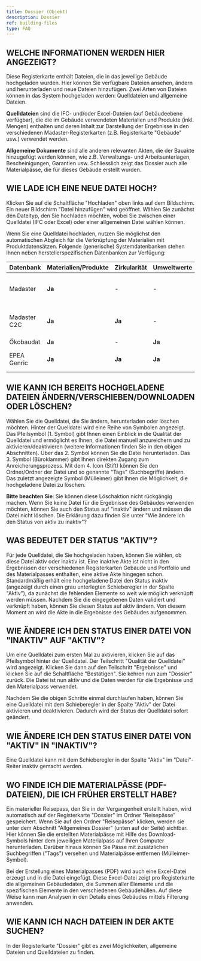 ```yaml
---
title: Dossier (Objekt)
description: Dossier
ref: building-files
type: FAQ
---
```


## WELCHE INFORMATIONEN WERDEN HIER ANGEZEIGT?
Diese Registerkarte enthält Dateien, die in das jeweilige Gebäude hochgeladen wurden. Hier können Sie verfügbare Dateien ansehen, ändern und herunterladen und neue Dateien hinzufügen. Zwei Arten von Dateien können in das System hochgeladen werden: Quelldateien und allgemeine Dateien.

**Quelldateien** sind die IFC- und/oder Excel-Dateien (auf Gebäudeebene verfügbar), die die im Gebäude verwendeten Materialien und Produkte (inkl. Mengen) enthalten und deren Inhalt zur Darstellung der Ergebnisse in den verschiedenen Madaster-Registerkarten (z.B. Registerkarte "Gebäude" usw.) verwendet werden.

**Allgemeine Dokumente** sind alle anderen relevanten Akten, die der Bauakte hinzugefügt werden können, wie z.B. Verwaltungs- und Arbeitsunterlagen, Bescheinigungen, Garantien usw. Schliesslich zeigt das Dossier auch alle Materialpässe, die für dieses Gebäude erstellt wurden.

## WIE LADE ICH EINE NEUE DATEI HOCH?
Klicken Sie auf die Schaltfläche "Hochladen" oben links auf dem Bildschirm. Ein neuer Bildschirm "Datei hinzufügen" wird geöffnet. Wählen Sie zunächst den Dateityp, den Sie hochladen möchten, wobei Sie zwischen einer Quelldatei (IFC oder Excel) oder einer allgemeinen Datei wählen können.

Wenn Sie eine Quelldatei hochladen, nutzen Sie möglichst den automatischen Abgleich für die Verknüpfung der Materialien mit Produktdatensätzen. Folgende (generische) Systemdatenbanken stehen Ihnen neben herstellerspezifischen Datenbanken zur Verfügung:

| Datenbank         | Materialien/Produkte | Zirkularität  | Umweltwerte  |              Notiz                 |
|-------------------|----------------------|---------------|--------------|------------------------------------|
| Madaster          |        **Ja**        |       -       |      -       | Veraltet, bitte nicht mehr nutzen! |
| Madaster C2C      |        **Ja**        |     **Ja**    |      -       | Veraltet, bitte nicht mehr nutzen! |
| Ökobaudat         |        **Ja**        |       -       |    **Ja**    |                                    |
| EPEA Genric       |        **Ja**        |     **Ja**    |    **Ja**    | Empfohlene generische Datenbank.   |

## WIE KANN ICH BEREITS HOCHGELADENE DATEIEN ÄNDERN/VERSCHIEBEN/DOWNLOADEN ODER LÖSCHEN?
Wählen Sie die Quelldatei, die Sie ändern, herunterladen oder löschen möchten. Hinter der Quelldatei wird eine Reihe von Symbolen angezeigt. Das Pfeilsymbol (1. Symbol) gibt Ihnen einen Einblick in die Qualität der Quelldatei und ermöglicht es Ihnen, die Datei manuell anzureichern und zu aktivieren/deaktivieren (weitere Informationen finden Sie in den obigen Abschnitten). Über das 2. Symbol können Sie die Datei herunterladen. Das 3. Symbol (Büroklammer) gibt Ihnen direkten Zugang zum Anreicherungsprozess. Mit dem 4. Icon (Stift) können Sie den Ordner/Ordner der Datei und so genannte "Tags" (Suchbegriffe) ändern. Das zuletzt angezeigte Symbol (Mülleimer) gibt Ihnen die Möglichkeit, die hochgeladene Datei zu löschen.

**Bitte beachten Sie**: Sie können diese Löschaktion nicht rückgängig machen. Wenn Sie keine Datei für die Ergebnisse des Gebäudes verwenden möchten, können Sie auch den Status auf "inaktiv" ändern und müssen die Datei nicht löschen. Die Erklärung dazu finden Sie unter "Wie ändere ich den Status von aktiv zu inaktiv"?

## WAS BEDEUTET DER STATUS "AKTIV"?
Für jede Quelldatei, die Sie hochgeladen haben, können Sie wählen, ob diese Datei aktiv oder inaktiv ist. Eine inaktive Akte ist nicht in den Ergebnissen der verschiedenen Registerkarten Gebäude und Portfolio und des Materialpasses enthalten, eine aktive Akte hingegen schon. Standardmäßig erhält eine hochgeladene Datei den Status inaktiv (angezeigt durch einen grau unterlegten Schieberegler in der Spalte "Aktiv"), da zunächst die fehlenden Elemente so weit wie möglich verknüpft werden müssen. Nachdem Sie die eingegebenen Daten validiert und verknüpft haben, können Sie diesen Status auf aktiv ändern. Von diesem Moment an wird die Akte in die Ergebnisse des Gebäudes aufgenommen.

## WIE ÄNDERE ICH DEN STATUS EINER DATEI VON "INAKTIV" AUF "AKTIV"?
Um eine Quelldatei zum ersten Mal zu aktivieren, klicken Sie auf das Pfeilsymbol hinter der Quelldatei. Der Teilschritt "Qualität der Quelldatei" wird angezeigt. Klicken Sie dann auf den Teilschritt "Ergebnisse" und klicken Sie auf die Schaltfläche "Bestätigen". Sie kehren nun zum "Dossier" zurück. Die Datei ist nun aktiv und die Daten werden für die Ergebnisse und den Materialpass verwendet.

Nachdem Sie die obigen Schritte einmal durchlaufen haben, können Sie eine Quelldatei mit dem Schieberegler in der Spalte "Aktiv" der Datei aktivieren und deaktivieren. Dadurch wird der Status der Quelldatei sofort geändert.

## WIE ÄNDERE ICH DEN STATUS EINER DATEI VON "AKTIV" IN "INAKTIV"?
Eine Quelldatei kann mit dem Schieberegler in der Spalte "Aktiv" im "Datei"-Reiter inaktiv gemacht werden.

## WO FINDE ICH DIE MATERIALPÄSSE (PDF-DATEIEN), DIE ICH FRÜHER ERSTELLT HABE?
Ein materieller Reisepass, den Sie in der Vergangenheit erstellt haben, wird automatisch auf der Registerkarte "Dossier" im Ordner "Reisepässe" gespeichert. Wenn Sie auf den Ordner "Reisepässe" klicken, werden sie unter dem Abschnitt "Allgemeines Dossier" (unten auf der Seite) sichtbar. Hier können Sie die erstellten Materialpässe mit Hilfe des Download-Symbols hinter dem jeweiligen Materialpass auf Ihren Computer herunterladen. Darüber hinaus können Sie Pässe mit zusätzlichen Suchbegriffen ("Tags") versehen und Materialpässe entfernen (Mülleimer-Symbol).

Bei der Erstellung eines Materialpasses (PDF) wird auch eine Excel-Datei erzeugt und in die Datei eingefügt. Diese Excel-Datei zeigt pro Registerkarte die allgemeinen Gebäudedaten, die Summen aller Elemente und die spezifischen Elemente in den verschiedenen Gebäudehüllen. Auf diese Weise kann man Analysen in den Details eines Gebäudes mittels Filterung anwenden.

## WIE KANN ICH NACH DATEIEN IN DER AKTE SUCHEN?
In der Registerkarte "Dossier" gibt es zwei Möglichkeiten, allgemeine Dateien und Quelldateien zu finden.
